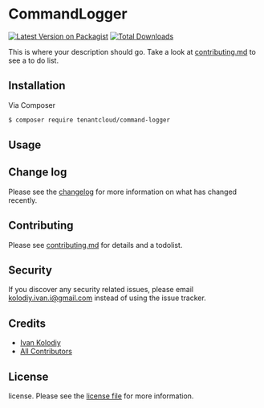 # CommandLogger

[![Latest Version on Packagist][ico-version]][link-packagist]
[![Total Downloads][ico-downloads]][link-downloads]

This is where your description should go. Take a look at [contributing.md](contributing.md) to see a to do list.

## Installation

Via Composer

``` bash
$ composer require tenantcloud/command-logger
```

## Usage

## Change log

Please see the [changelog](changelog.md) for more information on what has changed recently.

## Contributing

Please see [contributing.md](contributing.md) for details and a todolist.

## Security

If you discover any security related issues, please email kolodiy.ivan.i@gmail.com instead of using the issue tracker.

## Credits

- [Ivan Kolodiy][link-author]
- [All Contributors][link-contributors]

## License

license. Please see the [license file](license.md) for more information.

[ico-version]: https://img.shields.io/packagist/v/tenantcloud/command-logger.svg?style=flat-square
[ico-downloads]: https://img.shields.io/packagist/dt/tenantcloud/command-logger.svg?style=flat-square
[ico-license]: https://img.shields.io/badge/license-MIT-brightgreen.svg?style=flat-square

[link-packagist]: https://packagist.org/packages/tenantcloud/command-logger
[link-downloads]: https://packagist.org/packages/tenantcloud/command-logger
[link-author]: https://github.com/tenantcloud
[link-contributors]: ../../contributors]

